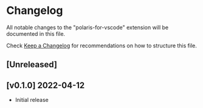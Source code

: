 # Changelog

All notable changes to the "polaris-for-vscode" extension will be documented in this file.

Check [Keep a Changelog](http://keepachangelog.com/) for recommendations on how to structure this file.

## [Unreleased]

## [v0.1.0] 2022-04-12

- Initial release
